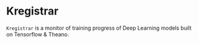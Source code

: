 # Kregistrar

`Kregistrar` is a monitor of training progress of Deep Learning models built on Tensorflow &amp; Theano.
